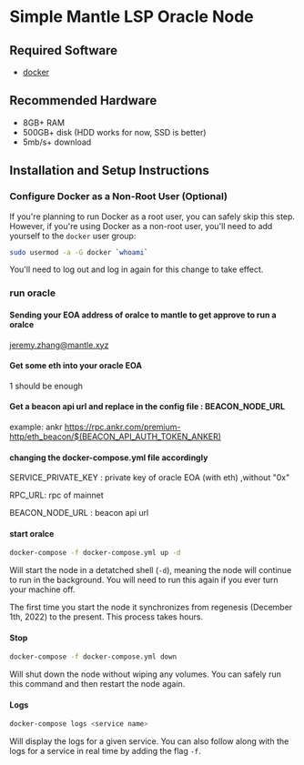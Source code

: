 # Simple Mantle LSP Oracle Node

## Required Software

- [docker](https://docs.docker.com/engine/install/)

## Recommended Hardware

- 8GB+ RAM
- 500GB+ disk (HDD works for now, SSD is better)
- 5mb/s+ download


## Installation and Setup Instructions

### Configure Docker as a Non-Root User (Optional)

If you're planning to run Docker as a root user, you can safely skip this step.
However, if you're using Docker as a non-root user, you'll need to add yourself to the `docker` user group:

```sh
sudo usermod -a -G docker `whoami`
```

You'll need to log out and log in again for this change to take effect.


### run oracle

####  Sending your EOA address of oralce to mantle to get approve to run a oralce 

jeremy.zhang@mantle.xyz



####  Get some eth into your oracle EOA
1 should be enough


####  Get a beacon api url and replace in the config file  : BEACON_NODE_URL

example: ankr
https://rpc.ankr.com/premium-http/eth_beacon/$(BEACON_API_AUTH_TOKEN_ANKER)



#### changing the docker-compose.yml file accordingly 
SERVICE_PRIVATE_KEY : private key of oracle EOA (with eth) ,without "0x"

RPC_URL: rpc of mainnet

BEACON_NODE_URL : beacon api url


#### start oralce

```sh
docker-compose -f docker-compose.yml up -d 
```

Will start the node in a detatched shell (`-d`), meaning the node will continue to run in the background.
You will need to run this again if you ever turn your machine off.

The first time you start the node it synchronizes from regenesis (December 1th, 2022) to the present.
This process takes hours.

#### Stop

```sh
docker-compose -f docker-compose.yml down
```

Will shut down the node without wiping any volumes.
You can safely run this command and then restart the node again.

#### Logs

```sh
docker-compose logs <service name>
```

Will display the logs for a given service.
You can also follow along with the logs for a service in real time by adding the flag `-f`.


